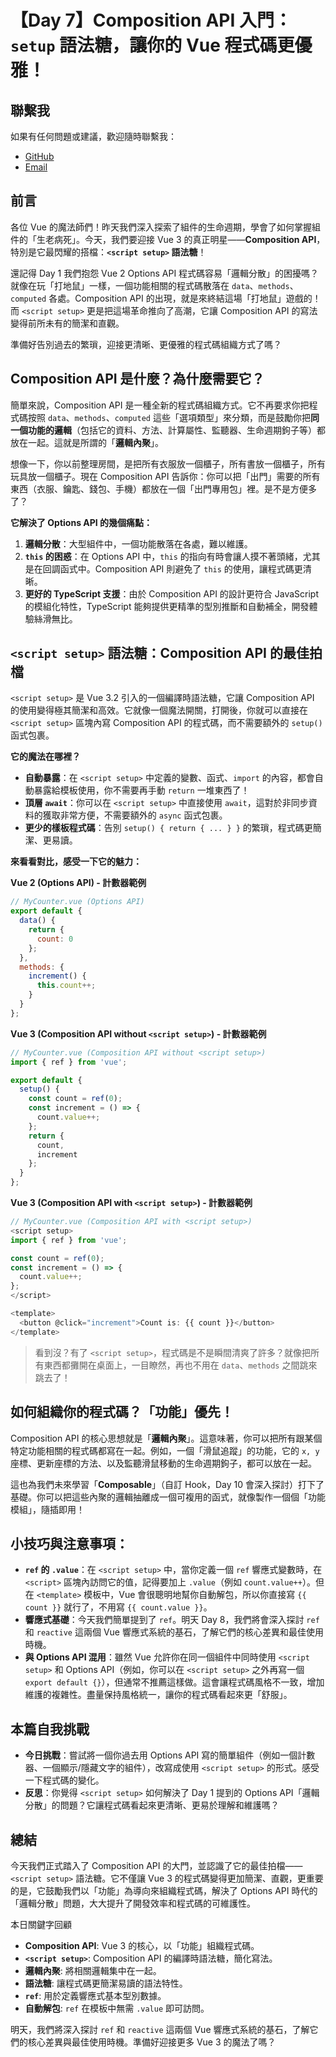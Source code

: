 # 【Day 7】Composition API 入門：`setup` 語法糖，讓你的 Vue 程式碼更優雅！

## 聯繫我
如果有任何問題或建議，歡迎隨時聯繫我：

- [GitHub](https://github.com/Chung-Chi-Lin)
- [Email](mailto:z0925955648@gmail.com)

## 前言

各位 Vue 的魔法師們！昨天我們深入探索了組件的生命週期，學會了如何掌握組件的「生老病死」。今天，我們要迎接 Vue 3 的真正明星——**Composition API**，特別是它最閃耀的搭檔：**`<script setup>` 語法糖**！

還記得 Day 1 我們抱怨 Vue 2 Options API 程式碼容易「邏輯分散」的困擾嗎？就像在玩「打地鼠」一樣，一個功能相關的程式碼散落在 `data`、`methods`、`computed` 各處。Composition API 的出現，就是來終結這場「打地鼠」遊戲的！而 `<script setup>` 更是把這場革命推向了高潮，它讓 Composition API 的寫法變得前所未有的簡潔和直觀。

準備好告別過去的繁瑣，迎接更清晰、更優雅的程式碼組織方式了嗎？

## Composition API 是什麼？為什麼需要它？

簡單來說，Composition API 是一種全新的程式碼組織方式。它不再要求你把程式碼按照 `data`、`methods`、`computed` 這些「選項類型」來分類，而是鼓勵你把**同一個功能的邏輯**（包括它的資料、方法、計算屬性、監聽器、生命週期鉤子等）都放在一起。這就是所謂的「**邏輯內聚**」。

想像一下，你以前整理房間，是把所有衣服放一個櫃子，所有書放一個櫃子，所有玩具放一個櫃子。現在 Composition API 告訴你：你可以把「出門」需要的所有東西（衣服、鑰匙、錢包、手機）都放在一個「出門專用包」裡。是不是方便多了？

**它解決了 Options API 的幾個痛點：**
1.  **邏輯分散**：大型組件中，一個功能散落在各處，難以維護。
2.  **`this` 的困惑**：在 Options API 中，`this` 的指向有時會讓人摸不著頭緒，尤其是在回調函式中。Composition API 則避免了 `this` 的使用，讓程式碼更清晰。
3.  **更好的 TypeScript 支援**：由於 Composition API 的設計更符合 JavaScript 的模組化特性，TypeScript 能夠提供更精準的型別推斷和自動補全，開發體驗絲滑無比。

## `<script setup>` 語法糖：Composition API 的最佳拍檔

`<script setup>` 是 Vue 3.2 引入的一個編譯時語法糖，它讓 Composition API 的使用變得極其簡潔和高效。它就像一個魔法開關，打開後，你就可以直接在 `<script setup>` 區塊內寫 Composition API 的程式碼，而不需要額外的 `setup()` 函式包裹。

**它的魔法在哪裡？**

*   **自動暴露**：在 `<script setup>` 中定義的變數、函式、`import` 的內容，都會自動暴露給模板使用，你不需要再手動 `return` 一堆東西了！
*   **頂層 `await`**：你可以在 `<script setup>` 中直接使用 `await`，這對於非同步資料的獲取非常方便，不需要額外的 `async` 函式包裹。
*   **更少的樣板程式碼**：告別 `setup() { return { ... } }` 的繁瑣，程式碼更簡潔、更易讀。

**來看看對比，感受一下它的魅力：**

**Vue 2 (Options API) - 計數器範例**
```javascript
// MyCounter.vue (Options API)
export default {
  data() {
    return {
      count: 0
    };
  },
  methods: {
    increment() {
      this.count++;
    }
  }
};
```

**Vue 3 (Composition API without `<script setup>`) - 計數器範例**
```javascript
// MyCounter.vue (Composition API without <script setup>)
import { ref } from 'vue';

export default {
  setup() {
    const count = ref(0);
    const increment = () => {
      count.value++;
    };
    return {
      count,
      increment
    };
  }
};
```

**Vue 3 (Composition API with `<script setup>`) - 計數器範例**
```javascript
// MyCounter.vue (Composition API with <script setup>)
<script setup>
import { ref } from 'vue';

const count = ref(0);
const increment = () => {
  count.value++;
};
</script>

<template>
  <button @click="increment">Count is: {{ count }}</button>
</template>
```

> 看到沒？有了 `<script setup>`，程式碼是不是瞬間清爽了許多？就像把所有東西都攤開在桌面上，一目瞭然，再也不用在 `data`、`methods` 之間跳來跳去了！

## 如何組織你的程式碼？「功能」優先！

Composition API 的核心思想就是「**邏輯內聚**」。這意味著，你可以把所有跟某個特定功能相關的程式碼都寫在一起。例如，一個「滑鼠追蹤」的功能，它的 `x, y` 座標、更新座標的方法、以及監聽滑鼠移動的生命週期鉤子，都可以放在一起。

這也為我們未來學習「**Composable**」（自訂 Hook，Day 10 會深入探討）打下了基礎。你可以把這些內聚的邏輯抽離成一個可複用的函式，就像製作一個個「功能模組」，隨插即用！

## 小技巧與注意事項：

*   **`ref` 的 `.value`**：在 `<script setup>` 中，當你定義一個 `ref` 響應式變數時，在 `<script>` 區塊內訪問它的值，記得要加上 `.value`（例如 `count.value++`）。但在 `<template>` 模板中，Vue 會很聰明地幫你自動解包，所以你直接寫 `{{ count }}` 就行了，不用寫 `{{ count.value }}`。
*   **響應式基礎**：今天我們簡單提到了 `ref`。明天 Day 8，我們將會深入探討 `ref` 和 `reactive` 這兩個 Vue 響應式系統的基石，了解它們的核心差異和最佳使用時機。
*   **與 Options API 混用**：雖然 Vue 允許你在同一個組件中同時使用 `<script setup>` 和 Options API（例如，你可以在 `<script setup>` 之外再寫一個 `export default {}`），但通常不推薦這樣做。這會讓程式碼風格不一致，增加維護的複雜性。盡量保持風格統一，讓你的程式碼看起來更「舒服」。

## 本篇自我挑戰

-   **今日挑戰**：嘗試將一個你過去用 Options API 寫的簡單組件（例如一個計數器、一個顯示/隱藏文字的組件），改寫成使用 `<script setup>` 的形式。感受一下程式碼的變化。
-   **反思**：你覺得 `<script setup>` 如何解決了 Day 1 提到的 Options API「邏輯分散」的問題？它讓程式碼看起來更清晰、更易於理解和維護嗎？

## 總結

今天我們正式踏入了 Composition API 的大門，並認識了它的最佳拍檔——`<script setup>` 語法糖。它不僅讓 Vue 3 的程式碼變得更加簡潔、直觀，更重要的是，它鼓勵我們以「功能」為導向來組織程式碼，解決了 Options API 時代的「邏輯分散」問題，大大提升了開發效率和程式碼的可維護性。

本日關鍵字回顧

-   **Composition API**: Vue 3 的核心，以「功能」組織程式碼。
-   **`<script setup>`**: Composition API 的編譯時語法糖，簡化寫法。
-   **邏輯內聚**: 將相關邏輯集中在一起。
-   **語法糖**: 讓程式碼更簡潔易讀的語法特性。
-   **`ref`**: 用於定義響應式基本型別數據。
-   **自動解包**: `ref` 在模板中無需 `.value` 即可訪問。

明天，我們將深入探討 `ref` 和 `reactive` 這兩個 Vue 響應式系統的基石，了解它們的核心差異與最佳使用時機。準備好迎接更多 Vue 3 的魔法了嗎？
